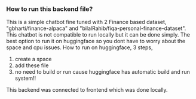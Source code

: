 ### How to run this backend file?
This is a simple chatbot fine tuned with 2 Finance based dataset, "gbharti/finance-alpaca" and "bilalRahib/fiqa-personal-finance-dataset". This chatbot is not compatible to run locally but it can be done simply.
The best option to run it on huggingface so you dont have to worry about the space and cpu issues. How to run on huggingface, 3 steps,
1. create a space
2. add these file
3. no need to build or run cause huggingface has automatic build and run system!!

This backend was connected to frontend which was done locally. 
